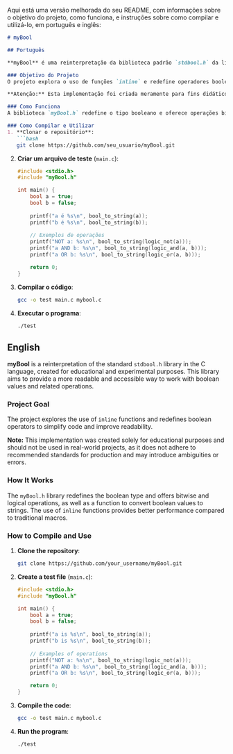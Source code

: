 Aqui está uma versão melhorada do seu README, com informações sobre o objetivo do projeto, como funciona, e instruções sobre como compilar e utilizá-lo, em português e inglês:

```markdown
# myBool

## Português

**myBool** é uma reinterpretação da biblioteca padrão `stdbool.h` da linguagem C, criada para fins didáticos e experimentais. Esta biblioteca tem como objetivo proporcionar uma maneira mais legível e acessível de trabalhar com valores booleanos e operações relacionadas.

### Objetivo do Projeto
O projeto explora o uso de funções `inline` e redefine operadores booleanos para simplificar o código e melhorar a legibilidade. 

**Atenção:** Esta implementação foi criada meramente para fins didáticos e não deve ser utilizada em projetos reais, pois não segue padrões recomendados para produção e pode introduzir ambiguidades ou erros.

### Como Funciona
A biblioteca `myBool.h` redefine o tipo booleano e oferece operações bit a bit e lógicas, além de uma função para converter valores booleanos em strings. A utilização de funções `inline` proporciona um desempenho melhor em comparação com macros tradicionais.

### Como Compilar e Utilizar
1. **Clonar o repositório**:
   ```bash
   git clone https://github.com/seu_usuario/myBool.git
   ```

2. **Criar um arquivo de teste** (`main.c`):
   ```c
   #include <stdio.h>
   #include "myBool.h"

   int main() {
       bool a = true;
       bool b = false;
       
       printf("a é %s\n", bool_to_string(a));
       printf("b é %s\n", bool_to_string(b));
       
       // Exemplos de operações
       printf("NOT a: %s\n", bool_to_string(logic_not(a)));
       printf("a AND b: %s\n", bool_to_string(logic_and(a, b)));
       printf("a OR b: %s\n", bool_to_string(logic_or(a, b)));

       return 0;
   }
   ```

3. **Compilar o código**:
   ```bash
   gcc -o test main.c mybool.c
   ```

4. **Executar o programa**:
   ```bash
   ./test
   ```

## English

**myBool** is a reinterpretation of the standard `stdbool.h` library in the C language, created for educational and experimental purposes. This library aims to provide a more readable and accessible way to work with boolean values and related operations.

### Project Goal
The project explores the use of `inline` functions and redefines boolean operators to simplify code and improve readability.

**Note:** This implementation was created solely for educational purposes and should not be used in real-world projects, as it does not adhere to recommended standards for production and may introduce ambiguities or errors.

### How It Works
The `myBool.h` library redefines the boolean type and offers bitwise and logical operations, as well as a function to convert boolean values to strings. The use of `inline` functions provides better performance compared to traditional macros.

### How to Compile and Use
1. **Clone the repository**:
   ```bash
   git clone https://github.com/your_username/myBool.git
   ```

2. **Create a test file** (`main.c`):
   ```c
   #include <stdio.h>
   #include "myBool.h"

   int main() {
       bool a = true;
       bool b = false;
       
       printf("a is %s\n", bool_to_string(a));
       printf("b is %s\n", bool_to_string(b));
       
       // Examples of operations
       printf("NOT a: %s\n", bool_to_string(logic_not(a)));
       printf("a AND b: %s\n", bool_to_string(logic_and(a, b)));
       printf("a OR b: %s\n", bool_to_string(logic_or(a, b)));

       return 0;
   }
   ```

3. **Compile the code**:
   ```bash
   gcc -o test main.c mybool.c
   ```

4. **Run the program**:
   ```bash
   ./test
   ```

```